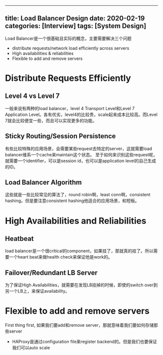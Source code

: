 
---
title: Load Balancer Design
date: 2020-02-19
categories: [Interview]
tags: [System Design]
---

Load Balancer是一个很基础且实际的概念，主要需要解决三个问题
* distribute requests/network load efficiently across servers
* High availabilities & reliabilities
* Flexible to add and remove servers

# Distribute Requests Efficiently
## Level 4 vs Level 7
一般来说有两种的load balancer，level 4 Transport Level和Level 7 Application Level。各有优劣，level4的比较贵，scale起来成本比较高。而Level 7就会比较便宜一些，而且可以实现更多的功能。

## Sticky Routing/Session Persistence
有些比较特殊的应用场景，会需要某些request去特定的server，这就需要load balancer维系一个cache来maintain这个状态。
至于如何来识别这些request呢，就需要一个identifier，可以是session id，也可以是application level的自己生成的ID。

## Load Balancer Algorithm
这些就是一些比较常见的算法了，round robin啊，least conn啊，consistent hashing。但是要注意consistent hashing他适合的应用场景，和短板。

# High Availabilities and Reliabilities
## Heatbeat
load balancer是一个很critical的component，如果挂了，那就真的挂了。所以需要一个heart beat来做health check来保证他是work的。

## Failover/Redundant LB Server
为了保证High Availabilities，就需要在发现LB挂掉的时候，即使的switch over到另一个LB上，来保证availability。


# Flexible to add and remove servers
First thing first, 如果我们要add和remove server，那就意味着我们要如何存储那些server
* HAProxy是通过configuration file来register backend的。但是我们也要保证我们可以auto scale
